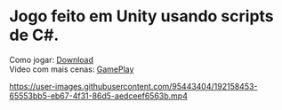 # Jogo feito em Unity usando scripts de C#.

Como  jogar: <a href="https://dimasabreu.itch.io/tirotei-no-space">Download</a><br>
Video com mais cenas: <a href="https://youtu.be/PL_j4Lt6jlg">GamePlay</a>



https://user-images.githubusercontent.com/95443404/192158453-65553bb5-eb67-4f31-86d5-aedceef6563b.mp4

